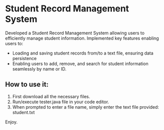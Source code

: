 # Student Record Management System

Developed a Student Record Management System allowing users to efficiently manage student information.
Implemented key features enabling users to:

* Loading and saving student records from/to a text file, ensuring data persistence
* Enabling users to add, remove, and search for student information seamlessly by name or ID.

## How to use it:

1. First download all the necessary files.
2. Run/execute tester.java file in your code editor.
3. When prompted to enter a file name, simply enter the text file provided: student.txt

Enjoy.

